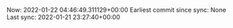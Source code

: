 Now: 2022-01-22 04:46:49.311129+00:00 Earliest commit since sync: None Last sync: 2022-01-21 23:27:40+00:00
